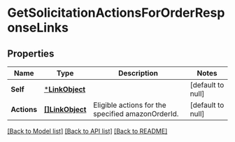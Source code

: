 # GetSolicitationActionsForOrderResponseLinks

## Properties
Name | Type | Description | Notes
------------ | ------------- | ------------- | -------------
**Self** | [***LinkObject**](LinkObject.md) |  | [default to null]
**Actions** | [**[]LinkObject**](LinkObject.md) | Eligible actions for the specified amazonOrderId. | [default to null]

[[Back to Model list]](../README.md#documentation-for-models) [[Back to API list]](../README.md#documentation-for-api-endpoints) [[Back to README]](../README.md)

